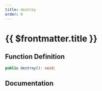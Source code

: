 ```yaml
---
title: destroy
order: 0
---
```


# {{ $frontmatter.title }}

## Function Definition

```ts
public destroy(): void;
```

## Documentation

<!--@include: ./parts/destroy.md-->
